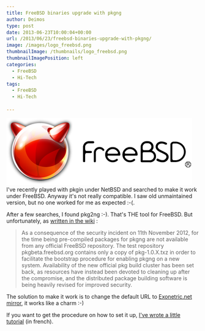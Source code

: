 ```yaml
---
title: FreeBSD binaries upgrade with pkgng
author: Deimos
type: post
date: 2013-06-23T10:00:04+00:00
url: /2013/06/23/freebsd-binaries-upgrade-with-pkgng/
image: /images/logo_freebsd.png
thumbnailImage: /thumbnails/logo_freebsd.png
thumbnailImagePosition: left
categories:
  - FreeBSD
  - Hi-Tech
tags:
  - FreeBSD
  - Hi-Tech

---
```

![Poweredbyfreebsd](/images/logo_freebsd.png)
I've recently played with pkgin under NetBSD and searched to make it work under FreeBSD. Anyway it's not really compatible. I saw old unmaintained version, but no one worked for me as expected :-(.

After a few searches, I found pkg2ng :-). That's THE tool for FreeBSD. But unfortunately, as [written in the wiki](https://wiki.freebsd.org/pkgng) :

> As a consequence of the security incident on 11th November 2012, for the time being pre-compiled packages for pkgng are not available from any official FreeBSD repository. The test repository pkgbeta.freebsd.org contains only a copy of pkg-1.0.X.txz in order to facilitate the bootstrap procedure for enabling pkgng on a new system. Availability of the new official pkg build cluster has been set back, as resources have instead been devoted to cleaning up after the compromise, and the distributed package building software is being heavily revised for improved security. 

The solution to make it work is to change the default URL to [Exonetric.net mirror](http://mirror.exonetric.net/), it works like a charm :-)

If you want to get the procedure on how to set it up, [I've wrote a little tutorial](https://wiki.deimos.fr/Le_syst%C3%A8me_de_Packages_FreeBSD#Nouvelle_m.C3.A9thode) (in french).
